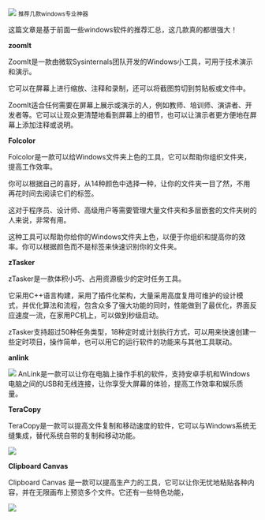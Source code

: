 <img src="/assets/image/240301-推荐几款windows神器-1.png" style="max-width: 70%; height: auto;">
<small>推荐几款windows专业神器</small>


这篇文章是基于前面一些windows软件的推荐汇总，这几款真的都很强大！

**zoomlt**



ZoomIt是一款由微软Sysinternals团队开发的Windows小工具，可用于技术演示和演示。

它可以在屏幕上进行缩放、注释和录制，还可以将截图剪切到剪贴板或文件中。

ZoomIt适合任何需要在屏幕上展示或演示的人，例如教师、培训师、演讲者、开发者等。它可以让观众更清楚地看到屏幕上的细节，也可以让演示者更方便地在屏幕上添加注释或说明。

**Folcolor**

Folcolor是一款可以给Windows文件夹上色的工具，它可以帮助你组织文件夹，提高工作效率。

你可以根据自己的喜好，从14种颜色中选择一种，让你的文件夹一目了然，不用再花时间去阅读它们的标签。

这对于程序员、设计师、高级用户等需要管理大量文件夹和多层嵌套的文件夹树的人来说，非常有用。

这种工具可以帮助你给你的Windows文件夹上色，以便于你组织和提高你的效率。你可以根据颜色而不是标签来快速识别你的文件夹。


**zTasker**

zTasker是一款体积小巧、占用资源极少的定时任务工具。

它采用C++语言构建，采用了插件化架构，大量采用高度复用可维护的设计模式，并优化算法和流程，包含众多了强大功能的同时，性能做到了最优化，界面反应速度一流，在家用PC机上，可以做到秒级启动。

zTasker支持超过50种任务类型，18种定时或计划执行方式，可以用来快速创建一些定时项目，操作简单，也可以用它的运行软件的功能来与其他工具联动。

**anlink**


![](/assets/image/240301-推荐几款windows神器-1.png)
AnLink是一款可以让你在电脑上操作手机的软件，支持安卓手机和Windows电脑之间的USB和无线连接，让你享受大屏幕的体验，提高工作效率和娱乐质量。

**TeraCopy**

TeraCopy是一款可以提高文件复制和移动速度的软件，它可以与Windows系统无缝集成，替代系统自带的复制和移动功能。

![](/assets/image/240301-推荐几款windows神器-2.png)

**Clipboard Canvas** 

Clipboard Canvas 是一款可以提高生产力的工具，它可以让你无忧地粘贴各种内容，并在无限画布上预览多个文件。它还有一些特色功能，

![](/assets/image/240301-推荐几款windows神器-3.png)


